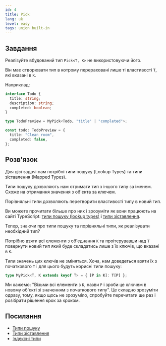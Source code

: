 ```yaml
---
id: 4
title: Pick
lang: uk
level: easy
tags: union built-in
---
```


## Завдання

Реалізуйте вбудований тип `Pick<T, K>` не використовуючи його.

Він має створювати тип в котрому перераховані лише ті властивості `T`, які
вказані в `K`.

Наприклад:

```ts
interface Todo {
  title: string;
  description: string;
  completed: boolean;
}

type TodoPreview = MyPick<Todo, "title" | "completed">;

const todo: TodoPreview = {
  title: "Clean room",
  completed: false,
};
```

## Розв'язок

Для цієї задачі нам потрібні типи пошуку (Lookup Types) та типи зіставлення
(Mapped Types).

Типи пошуку дозволяють нам отримати тип з іншого типу за іменем. Схоже на
отримання значення з об'єкта за ключем.

Порівняльні типи дозволяють перетворити властивості типу в новий тип.

Ви можете прочитати більше про них і зрозуміти як вони працюють на сайті
TypeScript:
[типи пошуку (lookup types)](https://www.typescriptlang.org/docs/handbook/release-notes/typescript-2-1.html#keyof-and-lookup-types)
і
[типи зіставлення](https://www.typescriptlang.org/docs/handbook/2/mapped-types.html).

Тепер, знаючи про типи пошуку та порівняльні типи, як реалізувати необхідний
тип?

Потрібно взяти всі елементи з об'єднання `K` та проітерувавши над `T` повернути
новий тип який буде складатись лише з їх ключів, що вказані в `K`.

Типи значень цих ключів не зміняться. Хоча, нам доведеться взяти їх з
початкового `T` і для цього будуть корисні типи пошуку:

```ts
type MyPick<T, K extends keyof T> = { [P in K]: T[P] };
```

Ми кажемо: "Візьми всі елементи з `К`, назви `Р` і зроби це ключем в новому
об'єкті зі значенням з початкового типу". Це складно зрозуміти одразу, тому,
якщо щось не зрозуміло, спробуйте перечитати ще раз і розібрати рішення крок за
кроком.

## Посилання

- [Типи пошуку](https://www.typescriptlang.org/docs/handbook/release-notes/typescript-2-1.html#keyof-and-lookup-types)
- [Типи зіставлення](https://www.typescriptlang.org/docs/handbook/2/mapped-types.html)
- [Індексні типи](https://www.typescriptlang.org/docs/handbook/2/indexed-access-types.html)
